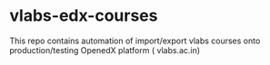 # vlabs-edx-courses
This repo contains automation of import/export vlabs courses onto production/testing OpenedX platform ( vlabs.ac.in)
